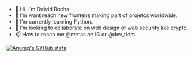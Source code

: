 - 👋 Hi, I’m Deivid Rocha
- 👀 I’m want reach new fronteirs making part of projetcs worldwide.
- 🌱 I’m currently learning Python.
- 💞️ I’m looking to collaborate on web design or web security like crypto.
- 📫 How to reach me @metas.ae IG or @dev_tidm

[![Anurag's GitHub stats](https://github-readme-stats.vercel.app/api?deividsrocha=anuraghazra)](https://github.com/anuraghazra/github-readme-stats)
<!---
deividsrocha/deividsrocha is a ✨ special ✨ repository because its `README.md` (this file) appears on your GitHub profile.
You can click the Preview link to take a look at your changes.
--->


